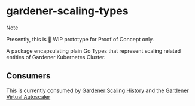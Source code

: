 # gardener-scaling-types

> [!NOTE]
> Presently, this is 🚧 WIP prototype for Proof of Concept only.

A package encapsulating plain Go Types that represent scaling related entities of Gardener Kubernetes Cluster. 

## Consumers

This is currently consumed by [Gardener Scaling History](https://github.com/elankath/gardener-scaling-history) and the [Gardener Virtual Autoscaler](https://github.com/elankath/gardener-scaling-history)

